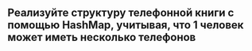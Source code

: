 ## Реализуйте структуру телефонной книги с помощью HashMap, учитывая, что 1 человек может иметь несколько телефонов